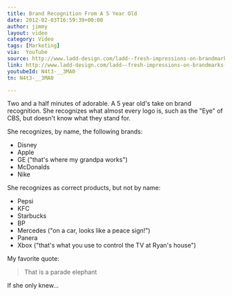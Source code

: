 ```yaml
---
title: Brand Recognition From A 5 Year Old
date: 2012-02-03T16:59:39+00:00
author: jimmy
layout: video    
category: Video
tags: [Marketing]
via:  YouTube
source: http://www.ladd-design.com/ladd--fresh-impressions-on-brandmarks-(from-my-5-year-old).html
link: http://www.ladd-design.com/ladd--fresh-impressions-on-brandmarks-(from-my-5-year-old).html
youtubeId: N4t3-__3MA0
tn: N4t3-__3MA0

---
```


  Two and a half minutes of adorable.  A 5 year old's take on brand recognition.  She recognizes what almost every logo is, such as the "Eye" of CBS, but doesn't know what they stand for.

<!-- more -->  

She recognizes, by name, the following brands:

 - Disney
 - Apple
 - GE ("that's where my grandpa works")
 - McDonalds
 - Nike

She recognizes as correct products, but not by name:

 - Pepsi
 - KFC
 - Starbucks
 - BP
 - Mercedes ("on a car, looks like a peace sign!")
 - Panera
 - Xbox ("that's what you use to control the TV at Ryan's house")

My favorite quote:

 > That is a parade elephant

If she only knew...


